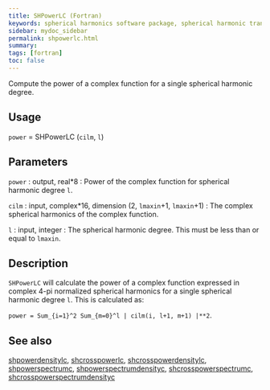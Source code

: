 ```yaml
---
title: SHPowerLC (Fortran)
keywords: spherical harmonics software package, spherical harmonic transform, legendre functions, multitaper spectral analysis, fortran, Python, gravity, magnetic field
sidebar: mydoc_sidebar
permalink: shpowerlc.html
summary:
tags: [fortran]
toc: false
---
```


Compute the power of a complex function for a single spherical harmonic degree.

## Usage

`power` = SHPowerLC (`cilm`, `l`)

## Parameters

`power` : output, real\*8
:   Power of the complex function for spherical harmonic degree `l`.

`cilm` : input, complex\*16, dimension (2, `lmaxin`+1, `lmaxin`+1)
:   The complex spherical harmonics of the complex function.

`l` : input, integer
:   The spherical harmonic degree. This must be less than or equal to `lmaxin`.

## Description

`SHPowerLC` will calculate the power of a complex function expressed in complex 4-pi normalized spherical harmonics for a single spherical harmonic degree `l`. This is calculated as:

`power = Sum_{i=1}^2 Sum_{m=0}^l | cilm(i, l+1, m+1) |**2`.

## See also

[shpowerdensitylc](shpowerdensitylc.html), [shcrosspowerlc](shcrosspowerlc.html), [shcrosspowerdensitylc](shcrosspowerdensitylc.html), [shpowerspectrumc](shpowerspectrumc.html), [shpowerspectrumdensityc](shpowerspectrumdensityc.html), [shcrosspowerspectrumc](shcrosspowerspectrumc.html), [shcrosspowerspectrumdensityc](shcrosspowerspectrumdensityc.html)
